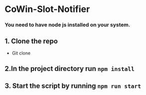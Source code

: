 # CoWin-Slot-Notifier
### You need to have node js installed on your system.
## 1. Clone the repo 
* Git clone
## 2.In the project directory run `npm install`

## 3. Start the script by running `npm run start`
